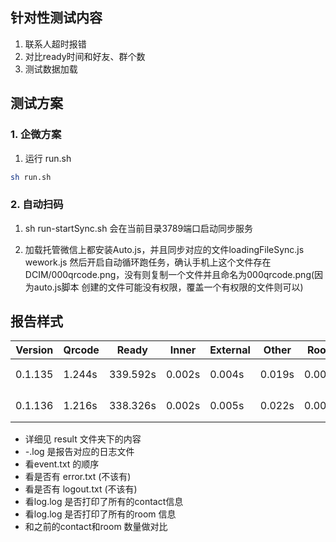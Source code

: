 
## 针对性测试内容

1. 联系人超时报错
2. 对比ready时间和好友、群个数
3. 测试数据加载

## 测试方案

### 1. 企微方案

1. 运行 run.sh

```sh
sh run.sh
```


### 2. 自动扫码

1. sh run-startSync.sh 会在当前目录3789端口启动同步服务

2. 加载托管微信上都安装Auto.js，并且同步对应的文件loadingFileSync.js wework.js
然后开启自动循环跑任务，确认手机上这个文件存在DCIM/000qrcode.png，没有则复制一个文件并且命名为000qrcode.png(因为auto.js脚本
创建的文件可能没有权限，覆盖一个有权限的文件则可以)

## 报告样式

Version |Qrcode | Ready| Inner | External | Other | Room | Inner | External | Other | Room | token |
-- | -- | -- | -- | -- | --| --| --| --| --| --| --
0.1.135 | 1.244s | 339.592s  | 0.002s | 0.004s | 0.019s  | 0.001s | 43个 | 486个 | 2285个 | 167个 | puppet_wxwork_5fea12b7dce82310 |
0.1.136 | 1.216s | 338.326s  | 0.002s | 0.005s | 0.022s  | 0.004s | 43个 | 486个 | 2285个 | 167个 | puppet_wxwork_a478a428427b9b08 |

- 详细见 result 文件夹下的内容
- *-*.log 是报告对应的日志文件
- 看event.txt 的顺序
- 看是否有 error.txt (不该有)
- 看是否有 logout.txt (不该有)
- 看log.log 是否打印了所有的contact信息
- 看log.log 是否打印了所有的room 信息
- 和之前的contact和room 数量做对比
